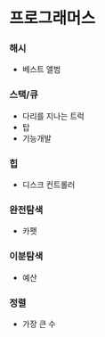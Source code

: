 # 프로그래머스
### 해시
- 베스트 앨범

### 스택/큐
- 다리를 지나는 트럭
- 탑
- 기능개발

### 힙
- 디스크 컨트롤러

### 완전탐색
- 카펫

### 이분탐색
- 예산

### 정렬
- 가장 큰 수